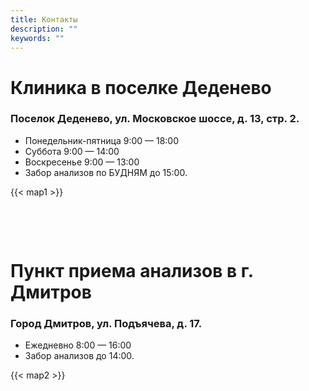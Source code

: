 ```yaml
---
title: Контакты
description: ""
keywords: ""
---
```


# Клиника в поселке Деденево

### Поселок Деденево, ул. Московское шоссе, д. 13, стр. 2.

* Понедельник-пятница 9:00 — 18:00
* Суббота 9:00 — 14:00
* Воскресенье 9:00 — 13:00
* Забор анализов по БУДНЯМ до 15:00.

{{< map1 >}}

&nbsp;

&nbsp;

# Пункт приема анализов в г. Дмитров

### Город Дмитров, ул. Подъячева, д. 17.

* Ежедневно 8:00 — 16:00
* Забор анализов до 14:00.

{{< map2 >}}